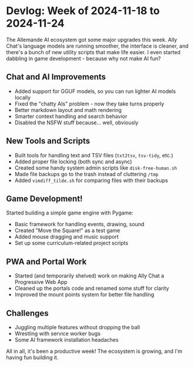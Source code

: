 # Devlog: Week of 2024-11-18 to 2024-11-24

The Allemande AI ecosystem got some major upgrades this week. Ally Chat's language models are running smoother, the interface is cleaner, and there's a bunch of new utility scripts that make life easier. I even started dabbling in game development - because why not make AI fun?

## Chat and AI Improvements
- Added support for GGUF models, so you can run lighter AI models locally
- Fixed the "chatty AIs" problem - now they take turns properly
- Better markdown layout and math rendering
- Smarter context handling and search behavior
- Disabled the NSFW stuff because... well, obviously

## New Tools and Scripts
- Built tools for handling text and TSV files (`txt2tsv`, `tsv-tidy`, etc.)
- Added proper file locking (both sync and async)
- Created some handy system admin scripts like `disk-free-human.sh`
- Made file backups go to the trash instead of cluttering `/tmp`
- Added `vimdiff_tilde.sh` for comparing files with their backups

## Game Development!
Started building a simple game engine with Pygame:
- Basic framework for handling events, drawing, sound
- Created "Move the Square!" as a test game
- Added mouse dragging and music support
- Set up some curriculum-related project scripts

## PWA and Portal Work
- Started (and temporarily shelved) work on making Ally Chat a Progressive Web App
- Cleaned up the portals code and renamed some stuff for clarity
- Improved the mount points system for better file handling

## Challenges
- Juggling multiple features without dropping the ball
- Wrestling with service worker bugs
- Some AI framework installation headaches

All in all, it's been a productive week! The ecosystem is growing, and I'm having fun building it.
